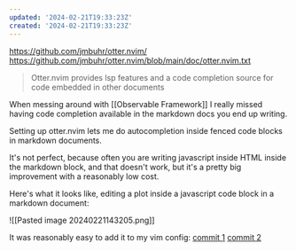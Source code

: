 ```yaml
---
updated: '2024-02-21T19:33:23Z'
created: '2024-02-21T19:33:23Z'
---
```

https://github.com/jmbuhr/otter.nvim/
https://github.com/jmbuhr/otter.nvim/blob/main/doc/otter.nvim.txt

> Otter.nvim provides lsp features and a code completion source for code embedded in other documents

When messing around with [[Observable Framework]] I really missed having code completion available in the markdown docs you end up writing.

Setting up otter.nvim lets me do autocompletion inside fenced code blocks in markdown documents.

It's not perfect, because often you are writing javascript inside HTML inside the markdown block, and that doesn't work, but it's a pretty big improvement with a reasonably low cost.

Here's what it looks like, editing a plot inside a javascript code block in a markdown document:

![[Pasted image 20240221143205.png]]

It was reasonably easy to add it to my vim config: [commit 1](https://github.com/llimllib/personal_code/commit/51e4e177) [commit 2](https://github.com/llimllib/personal_code/commit/36192827)